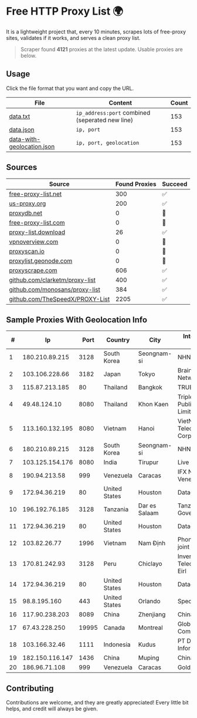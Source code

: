
# Free HTTP Proxy List 🌍

It is a lightweight project that, every 10 minutes, scrapes lots of free-proxy sites, validates if it works, and serves a clean proxy list.


> Scraper found **4121** proxies at the latest update. Usable proxies are below.

## Usage

Click the file format that you want and copy the URL.


|File|Content|Count|
|----|-------|-----|
|[data.txt](https://raw.githubusercontent.com/themiralay/Proxy-List-World/master/data.txt)|`ip_address:port` combined (seperated new line)|153|
|[data.json](https://raw.githubusercontent.com/themiralay/Proxy-List-World/master/data.json)|`ip, port`|153|
|[data-with-geolocation.json](https://raw.githubusercontent.com/themiralay/Proxy-List-World/master/data-with-geolocation.json)|`ip, port, geolocation`|153|

## Sources

|Source|Found Proxies|Succeed|
|------|-------------|-------|
|[free-proxy-list.net](https://free-proxy-list.net)|300|✅|
|[us-proxy.org](https://www.us-proxy.org)|200|✅|
|[proxydb.net](http://proxydb.net)|0|🚫|
|[free-proxy-list.com](https://free-proxy-list.com/?page=&port=&type%5B%5D=http&type%5B%5D=https&up_time=0&search=Search)|0|🚫|
|[proxy-list.download](https://www.proxy-list.download/HTTP)|26|✅|
|[vpnoverview.com](https://vpnoverview.com/privacy/anonymous-browsing/free-proxy-servers)|0|🚫|
|[proxyscan.io](https://www.proxyscan.io)|0|🚫|
|[proxylist.geonode.com](https://proxylist.geonode.com/api/proxy-list?limit=300&page=1&sort_by=lastChecked&sort_type=desc&protocols=http,https)|0|🚫|
|[proxyscrape.com](https://api.proxyscrape.com/v2/?request=displayproxies&protocol=http&timeout=10000&country=all&ssl=all&anonymity=all)|606|✅|
|[github.com/clarketm/proxy-list](https://raw.githubusercontent.com/clarketm/proxy-list/master/proxy-list-raw.txt)|400|✅|
|[github.com/monosans/proxy-list](https://raw.githubusercontent.com/monosans/proxy-list/main/proxies/http.txt)|384|✅|
|[github.com/TheSpeedX/PROXY-List](https://raw.githubusercontent.com/TheSpeedX/PROXY-List/master/http.txt)|2205|✅|


## Sample Proxies With Geolocation Info

|#|Ip|Port|Country|City|Internet Service Provider|
|-|--|----|-------|----|-------------------------|
|1|180.210.89.215|3128|South Korea|Seongnam-si|NHNCLOUD|
|2|103.106.228.66|3182|Japan|Tokyo|BrainStorm Network, Inc|
|3|115.87.213.185|80|Thailand|Bangkok|TRUEBB|
|4|49.48.124.10|8080|Thailand|Khon Kaen|Triple T Broadband Public Company Limited|
|5|113.160.132.195|8080|Vietnam|Hanoi|VietNam Post and Telecom Corporation|
|6|180.210.89.215|3128|South Korea|Seongnam-si|NHNCLOUD|
|7|103.125.154.176|8080|India|Tirupur|Live Fibernet|
|8|190.94.213.58|999|Venezuela|Caracas|IFX Networks Venezuela C.A.|
|9|172.94.36.219|80|United States|Houston|Datacamp Limited|
|10|196.192.76.185|3128|Tanzania|Dar es Salaam|Tanzania e-Government Agency|
|11|172.94.36.219|80|United States|Houston|Datacamp Limited|
|12|103.82.26.77|1996|Vietnam|Nam Định|Phong Thuy media joint stock company|
|13|170.81.242.93|3128|Peru|Chiclayo|Inventa Telecomunicaciones Eirl|
|14|172.94.36.219|80|United States|Houston|Datacamp Limited|
|15|98.8.195.160|443|United States|Orlando|Spectrum|
|16|117.90.238.203|8089|China|Zhenjiang|Chinanet|
|17|67.43.228.250|19995|Canada|Montreal|GloboTech Communications|
|18|103.166.32.46|1111|Indonesia|Kudus|PT Daniswara Citra Informatika|
|19|182.150.116.147|1436|China|Muping|Chinanet|
|20|186.96.71.108|999|Venezuela|Caracas|Gold Data C.A|



## Contributing

Contributions are welcome, and they are greatly appreciated! Every
little bit helps, and credit will always be given.

